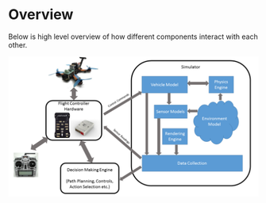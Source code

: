 # Overview

Below is high level overview of how different components interact with each other.

![architecture diagram](images/overview.PNG)